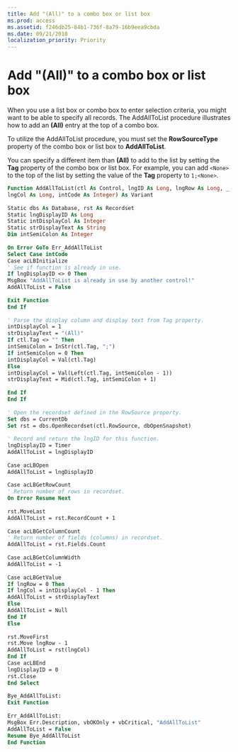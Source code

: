 ```yaml
---
title: Add "(All)" to a combo box or list box
ms.prod: access
ms.assetid: f246db25-84b1-736f-8a79-16b9eea9cbda
ms.date: 09/21/2018
localization_priority: Priority
---
```



# Add "(All)" to a combo box or list box

When you use a list box or combo box to enter selection criteria, you might want to be able to specify all records. The AddAllToList procedure illustrates how to add an **(All)** entry at the top of a combo box.

To utilize the AddAllToList procedure, you must set the **RowSourceType** property of the combo box or list box to **AddAllToList**.

You can specify a different item than **(All)** to add to the list by setting the **Tag** property of the combo box or list box. For example, you can add `<None>` to the top of the list by setting the value of the **Tag** property to `1;<None>`.

```vb
Function AddAllToList(ctl As Control, lngID As Long, lngRow As Long, _ 
lngCol As Long, intCode As Integer) As Variant 
 
Static dbs As Database, rst As Recordset 
Static lngDisplayID As Long 
Static intDisplayCol As Integer 
Static strDisplayText As String 
Dim intSemiColon As Integer 
 
On Error GoTo Err_AddAllToList 
Select Case intCode 
Case acLBInitialize 
' See if function is already in use. 
If lngDisplayID <> 0 Then 
MsgBox "AddAllToList is already in use by another control!" 
AddAllToList = False 
 
Exit Function 
End If 
 
' Parse the display column and display text from Tag property. 
intDisplayCol = 1 
strDisplayText = "(All)" 
If ctl.Tag <> "" Then 
intSemiColon = InStr(ctl.Tag, ";") 
If intSemiColon = 0 Then 
intDisplayCol = Val(ctl.Tag) 
Else 
intDisplayCol = Val(Left(ctl.Tag, intSemiColon - 1)) 
strDisplayText = Mid(ctl.Tag, intSemiColon + 1) 
 
End If 
End If 
 
' Open the recordset defined in the RowSource property. 
Set dbs = CurrentDb 
Set rst = dbs.OpenRecordset(ctl.RowSource, dbOpenSnapshot) 
 
' Record and return the lngID for this function. 
lngDisplayID = Timer 
AddAllToList = lngDisplayID 
 
Case acLBOpen 
AddAllToList = lngDisplayID 
 
Case acLBGetRowCount 
' Return number of rows in recordset. 
On Error Resume Next 
 
rst.MoveLast 
AddAllToList = rst.RecordCount + 1 
 
Case acLBGetColumnCount 
' Return number of fields (columns) in recordset. 
AddAllToList = rst.Fields.Count 
 
Case acLBGetColumnWidth 
AddAllToList = -1 
 
Case acLBGetValue 
If lngRow = 0 Then 
If lngCol = intDisplayCol - 1 Then 
AddAllToList = strDisplayText 
Else 
AddAllToList = Null 
End If 
Else 
 
rst.MoveFirst 
rst.Move lngRow - 1 
AddAllToList = rst(lngCol) 
End If 
Case acLBEnd 
lngDisplayID = 0 
rst.Close 
End Select 
 
Bye_AddAllToList: 
Exit Function 
 
Err_AddAllToList: 
MsgBox Err.Description, vbOKOnly + vbCritical, "AddAllToList" 
AddAllToList = False 
Resume Bye_AddAllToList 
End Function
```


